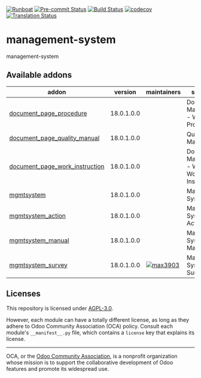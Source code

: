 
[![Runboat](https://img.shields.io/badge/runboat-Try%20me-875A7B.png)](https://runboat.odoo-community.org/builds?repo=OCA/management-system&target_branch=18.0)
[![Pre-commit Status](https://github.com/OCA/management-system/actions/workflows/pre-commit.yml/badge.svg?branch=18.0)](https://github.com/OCA/management-system/actions/workflows/pre-commit.yml?query=branch%3A18.0)
[![Build Status](https://github.com/OCA/management-system/actions/workflows/test.yml/badge.svg?branch=18.0)](https://github.com/OCA/management-system/actions/workflows/test.yml?query=branch%3A18.0)
[![codecov](https://codecov.io/gh/OCA/management-system/branch/18.0/graph/badge.svg)](https://codecov.io/gh/OCA/management-system)
[![Translation Status](https://translation.odoo-community.org/widgets/management-system-18-0/-/svg-badge.svg)](https://translation.odoo-community.org/engage/management-system-18-0/?utm_source=widget)

<!-- /!\ do not modify above this line -->

# management-system

management-system

<!-- /!\ do not modify below this line -->

<!-- prettier-ignore-start -->

[//]: # (addons)

Available addons
----------------
addon | version | maintainers | summary
--- | --- | --- | ---
[document_page_procedure](document_page_procedure/) | 18.0.1.0.0 |  | Document Management - Wiki - Procedures
[document_page_quality_manual](document_page_quality_manual/) | 18.0.1.0.0 |  | Quality Manual
[document_page_work_instruction](document_page_work_instruction/) | 18.0.1.0.0 |  | Document Management - Wiki - Work Instructions
[mgmtsystem](mgmtsystem/) | 18.0.1.0.0 |  | Management System
[mgmtsystem_action](mgmtsystem_action/) | 18.0.1.0.0 |  | Management System - Action
[mgmtsystem_manual](mgmtsystem_manual/) | 18.0.1.0.0 |  | Management System - Manual
[mgmtsystem_survey](mgmtsystem_survey/) | 18.0.1.0.0 | [![max3903](https://github.com/max3903.png?size=30px)](https://github.com/max3903) | Management System - Survey

[//]: # (end addons)

<!-- prettier-ignore-end -->

## Licenses

This repository is licensed under [AGPL-3.0](LICENSE).

However, each module can have a totally different license, as long as they adhere to Odoo Community Association (OCA)
policy. Consult each module's `__manifest__.py` file, which contains a `license` key
that explains its license.

----
OCA, or the [Odoo Community Association](http://odoo-community.org/), is a nonprofit
organization whose mission is to support the collaborative development of Odoo features
and promote its widespread use.
